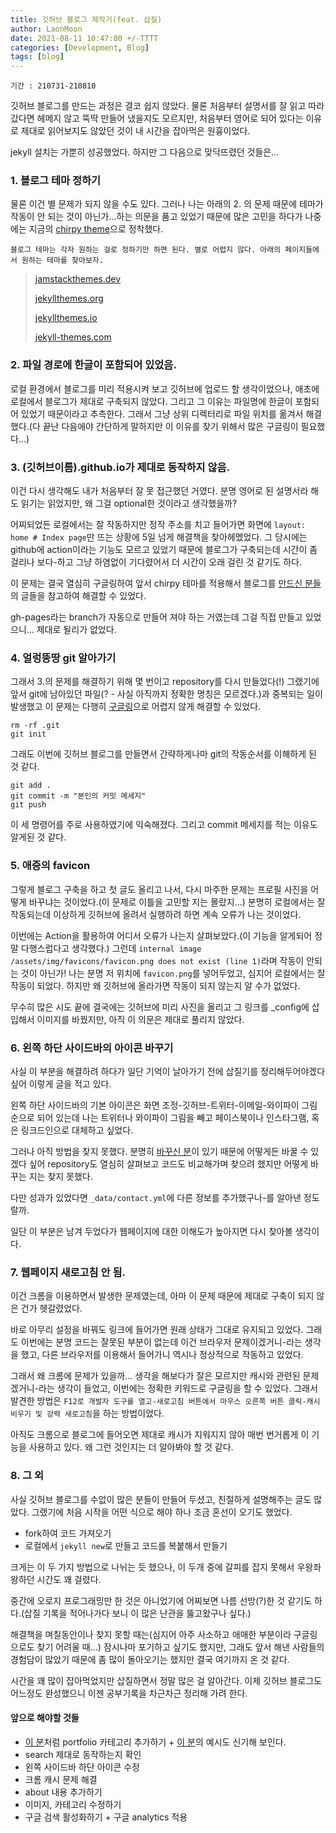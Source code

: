 ```yaml
---
title: 깃허브 블로그 제작기(feat. 삽질)
author: LaonMoon
date: 2021-08-11 10:47:00 +/-TTTT
categories: [Development, Blog]
tags: [blog]
---
```

`기간 : 210731-210810`

깃허브 블로그를 만드는 과정은 결코 쉽지 않았다. 물론 처음부터 설명서를 잘 읽고 따라갔다면 헤메지 않고 뚝딱 만들어 냈을지도 모르지만, 처음부터 영어로 되어 있다는 이유로 제대로 읽어보지도 않았던 것이 내 시간을 잡아먹은 원흉이었다.

jekyll 설치는 가뿐히 성공했었다. 하지만 그 다음으로 맞닥뜨렸던 것들은...

### **1. 블로그 테마 정하기**

물론 이건 별 문제가 되지 않을 수도 있다. 그러나 나는 아래의 2. 의 문제 때문에 테마가 작동이 안 되는 것이 아닌가...하는 의문을 품고 있었기 때문에 많은 고민을 하다가 나중에는 지금의 [chirpy theme](https://github.com/cotes2020/jekyll-theme-chirpy)으로 정착했다.

`블로그 테마는 각자 원하는 걸로 정하기만 하면 된다. 별로 어렵지 않다. 아래의 페이지들에서 원하는 테마를 찾아보자.`

>[jamstackthemes.dev](https://jamstackthemes.dev/)
>
>[jekyllthemes.org](jekyllthemes.org)
>
>[jekyllthemes.io](jekyllthemes.io)
>
>[jekyll-themes.com](jekyll-themes.com)

### **2. 파일 경로에 한글이 포함되어 있었음.**

로컬 환경에서 블로그를 미리 적용시켜 보고 깃허브에 업로드 할 생각이었으나, 애초에 로컬에서 블로그가 제대로 구축되지 않았다. 그리고 그 이유는 파일명에 한글이 포함되어 있었기 때문이라고 추측한다. 그래서 그냥 상위 디렉터리로 파일 위치를 옮겨서 해결했다.(다 끝난 다음에야 간단하게 말하지만 이 이유를 찾기 위해서 많은 구글링이 필요했다...)

### **3. (깃허브이름).github.io가 제대로 동작하지 않음.**

이건 다시 생각해도 내가 처음부터 잘 못 접근했던 거였다. 분명 영어로 된 설명서라 해도 읽기는 읽었지만, 왜 그걸 optional한 것이라고 생각했을까? 

어찌되었든 로컬에서는 잘 작동하지만 정작 주소를 치고 들어가면 화면에  `layout: home # Index page`만 뜨는 상황에 5일 넘게 해결책을 찾아헤멨었다. 그 당시에는 github에 action이라는 기능도 모르고 있었기 때문에 블로그가 구축되는데 시간이 좀 걸리나 보다-하고 그냥 하염없이 기다렸어서 더 시간이 오래 걸린 것 같기도 하다. 

이 문제는 결국 열심히 구글링하여 앞서 chirpy 테마를 적용해서 블로그를 [만드신 분들](http://blog.ju-ing.com/posts/Github-blog-%EB%A7%8C%EB%93%A4%EA%B8%B0-chirpy-theme/)의 글들을 참고하여 해결할 수 있었다. 

gh-pages라는 branch가 자동으로 만들어 져야 하는 거였는데 그걸 직접 만들고 있었으니... 제대로 될리가 없었다.

### **4. 얼렁뚱땅 git 알아가기**

그래서 3.의 문제를 해결하기 위해 몇 번이고 repository를 다시 만들었다(!) 그랬기에 앞서 git에 남아있던 파일(? - 사실 아직까지 정확한 명칭은 모르겠다.)과 중복되는 일이 발생했고 이 문제는 다행히 [구글링](https://bangc.tistory.com/11)으로 어렵지 않게 해결할 수 있었다. 
```
rm -rf .git
git init
```

그래도 이번에 깃허브 블로그를 만들면서 간략하게나마 git의 작동순서를 이해하게 된 것 같다.
```
git add .
git commit -m "본인의 커밋 메세지"
git push
```
이 세 명령어를 주로 사용하였기에 익숙해졌다. 그리고 commit 메세지를 적는 이유도 알게된 것 같다.

### **5. 애증의 favicon**
그렇게 블로그 구축을 하고 첫 글도 올리고 나서, 다시 마주한 문제는 프로필 사진을 어떻게 바꾸냐는 것이었다.(이 문제로 이틀을 고민할 지는 몰랐지...)
분명히 로컬에서는 잘 작동되는데 이상하게 깃허브에 올려서 실행하려 하면 계속 오류가 나는 것이었다.

이번에는 Action을 활용하여 어디서 오류가 나는지 살펴보았다.(이 기능을 알게되어 정말 다행스럽다고 생각했다.) 그런데 `internal image /assets/img/favicons/favicon.png does not exist (line 1)`라며 작동이 안되는 것이 아닌가! 나는 분명 저 위치에 `favicon.png`를 넣어두었고, 심지어 로컬에서는 잘 작동이 되었다. 하지만 왜 깃허브에 올라가면 작동이 되지 않는지 알 수가 없었다.

무수히 많은 시도 끝에 결국에는 깃허브에 미리 사진을 올리고 그 링크를 _config에 삽입해서 이미지를 바꿨지만, 아직 이 의문은 제대로 풀리지 않았다.

### **6. 왼쪽 하단 사이드바의 아이콘 바꾸기**
사실 이 부분을 해결하려 하다가 일단 기억이 날아가기 전에 삽질기를 정리해두어야겠다 싶어 이렇게 글을 적고 있다.

왼쪽 하단 사이드바의 기본 아이콘은 화면 조정-깃허브-트위터-이메일-와이파이 그림 순으로 되어 있는데 나는 트위터나 와이파이 그림을 빼고 페이스북이나 인스타그램, 혹은 링크드인으로 대체하고 싶었다. 

그러나 아직 방법을 찾지 못했다. 분명히 [바꾸신 분](https://jayleekr.github.io/posts/Blog-%EA%B4%80%EB%A0%A8-FAQ/)이 있기 때문에 어떻게든 바꿀 수 있겠다 싶어 repository도 열심히 살펴보고 코드도 비교해가며 찾으려 했지만 어떻게 바꾸는 지는 찾지 못했다. 

다만 성과가 있었다면 `_data/contact.yml`에 다른 정보를 추가했구나-를 알아낸 정도랄까. 

일단 이 부분은 남겨 두었다가 웹페이지에 대한 이해도가 높아지면 다시 찾아볼 생각이다.

### **7. 웹페이지 새로고침 안 됨.**
이건 크롬을 이용하면서 발생한 문제였는데, 아마 이 문제 때문에 제대로 구축이 되지 않은 건가 헷갈렸었다.

바로 아무리 설정을 바꿔도 링크에 들어가면 원래 상태가 그대로 유지되고 있었다. 그래도 이번에는 분명 코드는 잘못된 부분이 없는데 이건 브라우저 문제이겠거니-라는 생각을 했고, 다른 브라우저를 이용해서 들어가니 역시나 정상적으로 작동하고 있었다.

그래서 왜 크롬에 문제가 있을까... 생각을 해보다가 잘은 모르지만 캐시와 관련된 문제겠거니-라는 생각이 들었고, 이번에는 정확한 키워드로 구글링을 할 수 있었다. 그래서 발견한 방법은 `F12로 개발자 도구를 열고-새로고침 버튼에서 마우스 오른쪽 버튼 클릭-캐시 비우기 및 강력 새로고침`을 하는 방법이었다.

아직도 크롬으로 블로그에 들어오면 제대로 캐시가 지워지지 않아 매번 번거롭게 이 기능을 사용하고 있다. 왜 그런 것인지는 더 알아봐야 할 것 같다.

### **8. 그 외**
사실 깃허브 블로그를 수없이 많은 분들이 만들어 두셨고, 친절하게 설명해주는 글도 많았다. 그랬기에 처음 시작을 어떤 식으로 해야 하나 조금 혼선이 오기도 했었다.

- fork하여 코드 가져오기
- 로컬에서 `jekyll new`로 만들고 코드를 복붙해서 만들기

크게는 이 두 가지 방법으로 나뉘는 듯 했으나, 이 두개 중에 갈피를 잡지 못해서 우왕좌왕하던 시간도 꽤 걸렸다.

중간에 오로지 프로그래밍만 한 것은 아니었기에 어찌보면 나름 선방(?)한 것 같기도 하다.(삽질 기록을 적어나가다 보니 이 많은 난관을 뚫고왔구나 싶다.)

해결책을 며칠동안이나 찾지 못할 때는(심지어 아주 사소하고 애매한 부분이라 구글링으로도 찾기 어려울 때...) 잠시나마 포기하고 싶기도 했지만, 그래도 앞서 해낸 사람들의 경험담이 많았기 때문에 좀 많이 돌아오기는 했지만 결국 여기까지 온 것 같다.

시간을 꽤 많이 잡아먹었지만 삽질하면서 정말 많은 걸 알아간다. 이제 깃허브 블로그도 어느정도 완성했으니 이젠 공부기록을 차근차근 정리해 가려 한다.
 
#### **앞으로 해야할 것들**
- [이 분](https://jayleekr.github.io/posts/Blog-%EA%B4%80%EB%A0%A8-FAQ/)처럼 portfolio 카테고리 추가하기 + [이 분](http://blog.ju-ing.com/sectormaps/)의 예시도 신기해 보인다.
- search 제대로 동작하는지 확인
- 왼쪽 사이드바 하단 아이콘 수정
- 크롬 캐시 문제 해결
- about 내용 추가하기
- 이미지, 카테고리 수정하기
- 구글 검색 활성화하기 + 구글 analytics 적용
